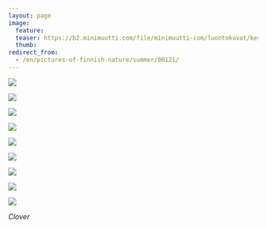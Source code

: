 ```yaml
---
layout: page
image:
  feature:
  teaser: https://b2.minimuutti.com/file/minimuutti-com/luontokuvat/kes%C3%A4/9/DS36364-245px.jpg
  thumb:
redirect_from:
  - /en/pictures-of-finnish-nature/summer/00121/
---
```


![](https://b2.minimuutti.com/file/minimuutti-com/luontokuvat/kes%C3%A4/9/DS36356-800px.jpg)

![](https://b2.minimuutti.com/file/minimuutti-com/luontokuvat/kes%C3%A4/9/DS36360-800px.jpg)

![](https://b2.minimuutti.com/file/minimuutti-com/luontokuvat/kes%C3%A4/9/DS36364-800px.jpg)

![](https://b2.minimuutti.com/file/minimuutti-com/luontokuvat/kes%C3%A4/9/DS36365-800px.jpg)

![](https://b2.minimuutti.com/file/minimuutti-com/luontokuvat/kes%C3%A4/9/DS36333-800px.jpg)

![](https://b2.minimuutti.com/file/minimuutti-com/luontokuvat/kes%C3%A4/9/DS36339-800px.jpg)

![](https://b2.minimuutti.com/file/minimuutti-com/luontokuvat/kes%C3%A4/9/DS36337-800px.jpg)

![](https://b2.minimuutti.com/file/minimuutti-com/luontokuvat/kes%C3%A4/9/DS36343-800px.jpg)

![](https://b2.minimuutti.com/file/minimuutti-com/luontokuvat/kes%C3%A4/9/DS36346-800px.jpg)

*Clover*
